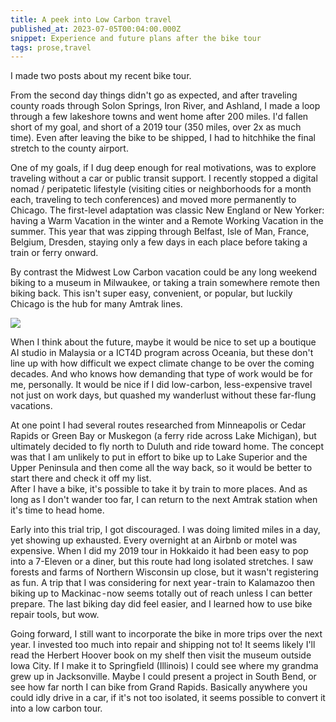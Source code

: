```yaml
---
title: A peek into Low Carbon travel
published_at: 2023-07-05T00:04:00.000Z
snippet: Experience and future plans after the bike tour
tags: prose,travel
---
```


I made two posts about my recent bike tour.

From the second day things didn't go as expected, and after traveling county roads through Solon Springs, Iron River, and Ashland, I made a loop through a few lakeshore towns and went home after 200 miles. I'd fallen short of my goal, and short of a 2019 tour (350 miles, over 2x as much time). Even after leaving the bike to be shipped, I had to hitchhike the final stretch to the county airport.

One of my goals, if I dug deep enough for real motivations, was to explore traveling without a car or public transit support. I recently stopped a digital nomad / peripatetic lifestyle (visiting cities or neighborhoods for a month each, traveling to tech conferences) and moved more permanently to Chicago. The first-level adaptation was classic New England or New Yorker: having a Warm Vacation in the winter and a Remote Working Vacation in the summer. This year that was zipping through Belfast, Isle of Man, France, Belgium, Dresden, staying only a few days in each place before taking a train or ferry onward.

By contrast the Midwest Low Carbon vacation could be any long weekend biking to a museum in Milwaukee, or taking a train somewhere remote then biking back. This isn't super easy, convenient, or popular, but luckily Chicago is the hub for many Amtrak lines.

<img src="/blog-images/amtrak-1.png"/>

When I think about the future, maybe it would be nice to set up a boutique AI studio in Malaysia or a ICT4D program across Oceania, but these don't line up with how difficult we expect climate change to be over the coming decades. And who knows how demanding that type of work would be for me, personally. It would be nice if I did low-carbon, less-expensive travel not just on work days, but quashed my wanderlust without these far-flung vacations.

At one point I had several routes researched from Minneapolis or Cedar Rapids or Green Bay or Muskegon (a ferry ride across Lake Michigan), but ultimately decided to fly north to Duluth and ride toward home. The concept was that I am unlikely to put in effort to bike up to Lake Superior and the Upper Peninsula and then come all the way back, so it would be better to start there and check it off my list.<br/>
After I have a bike, it's possible to take it by train to more places. And as long as I don't wander too far, I can return to the next Amtrak station when it's time to head home.

Early into this trial trip, I got discouraged. I was doing limited miles in a day, yet showing up exhausted. Every overnight at an Airbnb or motel was expensive. When I did my 2019 tour in Hokkaido it had been easy to pop into a 7-Eleven or a diner, but this route had long isolated stretches. I saw forests and farms of Northern Wisconsin up close, but it wasn't registering as fun. A trip that I was considering for next year - train to Kalamazoo then biking up to Mackinac - now seems totally out of reach unless I can better prepare. The last biking day did feel easier, and I learned how to use bike repair tools, but wow.

Going forward, I still want to incorporate the bike in more trips over the next year. I invested too much into repair and shipping not to! It seems likely I'll read the Herbert Hoover book on my shelf then visit the museum outside Iowa City. If I make it to Springfield (Illinois) I could see where my grandma grew up in Jacksonville. Maybe I could present a project in South Bend, or see how far north I can bike from Grand Rapids. Basically anywhere you could idly drive in a car, if it's not too isolated, it seems possible to convert it into a low carbon tour.

<br/>
<br/>
<br/>

